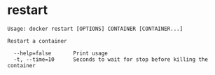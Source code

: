 <!--[metadata]>
+++
title = "restart"
description = "The restart command description and usage"
keywords = ["restart, container, Docker"]
[menu.main]
parent = "smn_cli"
+++
<![end-metadata]-->

# restart

    Usage: docker restart [OPTIONS] CONTAINER [CONTAINER...]

    Restart a container

      --help=false       Print usage
      -t, --time=10      Seconds to wait for stop before killing the container

